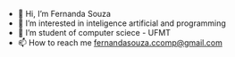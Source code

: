 - 👋 Hi, I’m Fernanda Souza
- 👀 I’m interested in inteligence artificial and programming
- 🌱 I’m student of computer sciece - UFMT
- 📫 How to reach me fernandasouza.ccomp@gmail.com

<!---
devfernandasouza/devfernandasouza is a ✨ special ✨ repository because its `README.md` (this file) appears on your GitHub profile.
You can click the Preview link to take a look at your changes.
--->
